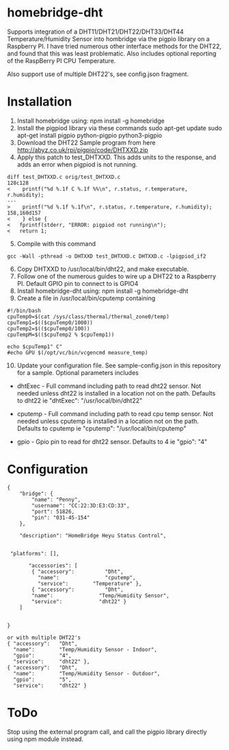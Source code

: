 # homebridge-dht

Supports integration of a DHT11/DHT21/DHT22/DHT33/DHT44 Temperature/Humidity
Sensor into hombridge via the pigpio library on a Raspberry PI.   I have tried
numerous other interface methods for the DHT22, and found that this was least
problematic.  Also includes optional reporting of the RaspBerry PI CPU Temperature.

Also support use of multiple DHT22's, see config.json fragment.

# Installation

1. Install homebridge using: npm install -g homebridge
2. Install the pigpiod library via these commands
    sudo apt-get update
    sudo apt-get install pigpio python-pigpio python3-pigpio
3. Download the DHT22 Sample program from here
    http://abyz.co.uk/rpi/pigpio/code/DHTXXD.zip
4. Apply this patch to test_DHTXXD.  This adds units to the response, and adds
   an error when pigpiod is not running.

```
diff test_DHTXXD.c orig/test_DHTXXD.c
128c128
<    printf("%d %.1f C %.1f %%\n", r.status, r.temperature, r.humidity);
---
>    printf("%d %.1f %.1f\n", r.status, r.temperature, r.humidity);
158,160d157
<    } else {
< 	fprintf(stderr, "ERROR: pigpiod not running\n");
< 	return 1;
```

5. Compile with this command

```
gcc -Wall -pthread -o DHTXXD test_DHTXXD.c DHTXXD.c -lpigpiod_if2
```

6. Copy DHTXXD to /usr/local/bin/dht22, and make executable.
7. Follow one of the numerous guides to wire up a DHT22 to a Raspberry PI.
   Default GPIO pin to connect to is GPIO4
8. Install homebridge-dht using: npm install -g homebridge-dht
9. Create a file in /usr/local/bin/cputemp containing

```
#!/bin/bash
cpuTemp0=$(cat /sys/class/thermal/thermal_zone0/temp)
cpuTemp1=$(($cpuTemp0/1000))
cpuTemp2=$(($cpuTemp0/100))
cpuTempM=$(($cpuTemp2 % $cpuTemp1))

echo $cpuTemp1" C"
#echo GPU $(/opt/vc/bin/vcgencmd measure_temp)
```

10. Update your configuration file. See sample-config.json in this repository for a sample.
Optional parameters includes

* dhtExec - Full command including path to read dht22 sensor.  Not needed
unless dht22 is installed in a location not on the path.  Defaults to dht22
ie "dhtExec": "/usr/local/bin/dht22"

* cputemp - Full command including path to read cpu temp sensor.  Not needed
unless cputemp is installed in a location not on the path.  Defaults to cputemp
ie "cputemp": "/usr/local/bin/cputemp"

* gpio - Gpio pin to read for dht22 sensor.  Defaults to 4
ie "gpio": "4"


# Configuration

```
{
    "bridge": {
        "name": "Penny",
        "username": "CC:22:3D:E3:CD:33",
        "port": 51826,
        "pin": "031-45-154"
    },

    "description": "HomeBridge Heyu Status Control",


 "platforms": [],

	   "accessories": [
	    { "accessory":          "Dht",
	      "name":               "cputemp",
	      "service":		"Temperature" },
	    { "accessory":          "Dht",
        "name":               "Temp/Humidity Sensor",
        "service":            "dht22" }
	]


}

or with multiple DHT22's
{ "accessory":   "Dht",
  "name":        "Temp/Humidity Sensor - Indoor",
  "gpio":        "4",       
  "service":     "dht22" },
{ "accessory":   "Dht",
  "name":        "Temp/Humidity Sensor - Outdoor",
  "gpio":        "5",   
  "service":     "dht22" }

```

# ToDo

Stop using the external program call, and call the pigpio library directly using
npm module instead.
